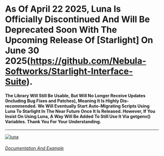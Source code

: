 # As Of April 22 2025, Luna Is Officially Discontinued And Will Be Deprecated Soon With The Upcoming Release Of [Starlight] On June 30 2025(https://github.com/Nebula-Softworks/Starlight-Interface-Suite).  
  
#### The Library Will Still Be Usable, But Will No Longer Receive Updates (Including Bug Fixes and Patches), Meaning It Is Highly Dis-recommended. We Will Eventually Start Auto-Migrating Scripts Using Luna To Starlight In The Near Future Once It Is Released. However, If You Insist On Using Luna, A Way Will Be Added To Still Use It Via getgenv() Variables. Thank You For Your Understanding.
  
----
  
[![luna](https://github.com/user-attachments/assets/c0e73e67-0595-4872-919d-5f2329293186)](https://discord.com/channels/1123950497347424357/1306516017262104637)  
  
###### [Documentation And Example](https://github.com/Nebula-Softworks/Luna-Interface-Suite/blob/main/Documentation.md)
